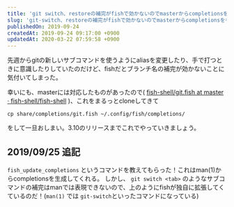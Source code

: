 ```yaml
---
title: 'git switch、restoreの補完がfishで効かないのでmasterからcompletionsをもってくる'
slug: 'git-switch、restoreの補完がfishで効かないのでmasterからcompletionsをもってくる'
publishedOn: 2019-09-24
createdAt: 2019-09-24 09:17:00 +0900
updatedAt: 2020-03-22 07:59:58 +0900
---
```

先週からgitの新しいサブコマンドを使うようにaliasを変更したり、手で打つときに意識したりしていたのだけど、fishだとブランチ名の補完が効かないことに気付いてしまった。

幸いにも、masterには対応したものがあったので( [fish-shell/git.fish at master · fish-shell/fish-shell](https://github.com/fish-shell/fish-shell/blob/master/share/completions/git.fish) )、これをまるっとcloneしてきて

```shell
cp share/completions/git.fish ~/.config/fish/completions/ 
```

をして一旦おしまい。3.10のリリースまでこれでやっていきましょう。

## 2019/09/25 追記

`fish_update_completions` というコマンドを教えてもらった！これはman(1)からcompletionsを生成してくれる。
しかし、 `git switch <tab>` のようなサブコマンドの補完はmanでは表現できないので、上のようにfishが独自に拡張してくているのだ！(`man(1)` では `git-switch`といったコマンドになっている)
